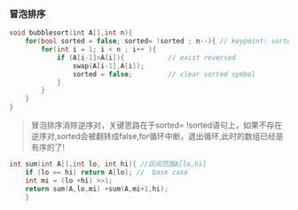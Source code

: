 
### 冒泡排序

```C
void bubblesort(int A[],int n){
    for(bool sorted = false; sorted= !sorted ; n--){ // keypoint: sorted=!sorted
        for(int i = 1; i < n ; i++ ){
            if (A[i-1]>A[i]){           // exist reversed
                swap(A[i-1],A[i]);
                sorted = false;         // clear sorted symbol
            }
        }
    }
}
```
> 冒泡排序消除逆序对，关键思路在于sorted= !sorted语句上，如果不存在逆序对,sorted会被翻转成false,for循环中断，退出循环,此时的数组已经是有序的了!


```C
int sum(int A[],int lo, int hi){ //区间范围A[lo,hi]
    if (lo == hi) return A[lo]; //  base case
    int mi = (lo +hi) >>1;
    return sum(A,lo,mi) +sum(A,mi+1,hi);
    }
```